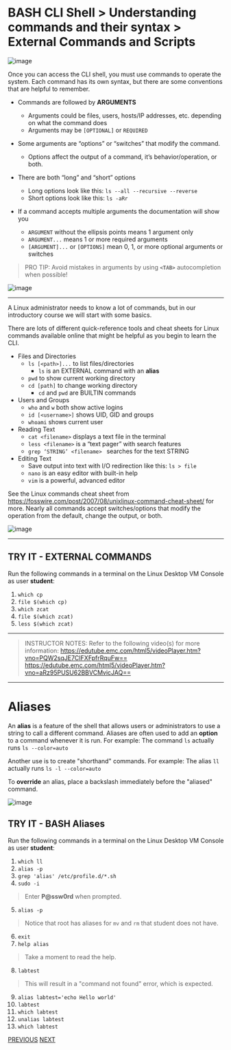 # BASH CLI Shell > Understanding commands and their syntax > External Commands and Scripts
![image](https://user-images.githubusercontent.com/36435980/148658667-e28011bc-ce79-428b-b919-4879d5caadb6.png)

Once you can access the CLI shell, you must use commands to operate the system.  Each command has its own syntax, but there are some conventions that are helpful to remember.

- Commands are followed by **ARGUMENTS**
	- Arguments could be files, users, hosts/IP addresses, etc. depending on what the command does
	- Arguments may be `[OPTIONAL]` or `REQUIRED`
  
- Some arguments are “options” or “switches” that modify the command.
	- Options affect the output of a command, it’s behavior/operation, or both.
   
- There are both “long” and “short” options
	- Long options look like this:  ` ls --all --recursive --reverse `
	- Short options look like this: ` ls -aRr `
   
- If a command accepts multiple arguments the documentation will show you
    
	- `ARGUMENT` without the ellipsis points means 1 argument only
	- `ARGUMENT...` means 1 or more required arguments
	- `[ARGUMENT]...` or `[OPTIONS]` mean 0, 1, or more optional arguments or switches
      
> PRO TIP: Avoid mistakes in arguments by using **`<TAB>`** autocompletion when possible!	


![image](https://user-images.githubusercontent.com/36435980/148658606-a227d226-0e9b-418f-9c08-26062e10fad6.png)

*****
A Linux administrator needs to know a lot of commands, but in our introductory course we will start with some basics.  

There are lots of different quick-reference tools and cheat sheets for Linux commands available online that might be helpful as you begin to learn the CLI.

- Files and Directories
  - ` ls [<path>]... ` to list files/directories
    - `ls` is an EXTERNAL command  with an **alias**
  - ` pwd ` to show current working directory
  - ` cd [path] ` to change working directory
    - `cd` and `pwd` are BUILTIN commands 
- Users and Groups
  - ` who ` and ` w ` both show active logins
  - ` id [<username>] ` shows UID, GID and groups
  - ` whoami ` shows current user
- Reading Text
  - ` cat <filename> ` displays a text file in the terminal
  - ` less <filename> ` is a “text pager” with search features
  - ` grep ‘STRING’ <filename>  ` searches for the text STRING
- Editing Text
  - Save output into text with I/O redirection like this:  ` ls > file `
  - ` nano ` is an easy editor with built-in help
  - ` vim ` is a powerful, advanced editor

See the Linux commands cheat sheet from https://fosswire.com/post/2007/08/unixlinux-command-cheat-sheet/ for more.
Nearly all commands accept switches/options that modify the operation from the default, change the output, or both.

![image](https://user-images.githubusercontent.com/36435980/149020803-16eff2b3-f726-4edc-a762-6ac8448a68ef.png)


*****
## TRY IT - EXTERNAL COMMANDS

Run the following commands in a terminal on the Linux Desktop VM Console as user **student**:
1. `which cp `
2. `file $(which cp) `
3. `which zcat `
4. `file $(which zcat) `
5. `less $(which zcat) `

*****

> INSTRUCTOR NOTES:
> Refer to the following video(s) for more information: 
>  https://edutube.emc.com/html5/videoPlayer.htm?vno=PQW2sqJE7CIFXFpfrRquFw== 
>  https://edutube.emc.com/html5/videoPlayer.htm?vno=aRz95PUSU62BBVCMvicJAQ== 
> 
 *****
# Aliases

An **alias** is a feature of the shell that allows users or administrators to use a string to call a different command.
Aliases are often used to add an **option** to a command whenever it is run.  For example:
The command `ls` actually runs `ls --color=auto`

Another use is to create "shorthand" commands.  For example:
The alias `ll` actually runs `ls -l --color=auto`

To **override** an alias, place a backslash immediately before the "aliased" command.

![image](https://user-images.githubusercontent.com/36435980/148658624-2658f59c-8cdb-48e8-ac1c-88a1e52ec08c.png)

## TRY IT - BASH Aliases  
Run the following commands in a terminal on the Linux Desktop VM Console as user **student**:

1. `which ll `
2. `alias -p `
3. `grep 'alias' /etc/profile.d/*.sh `
4. `sudo -i `
  > Enter **P@ssw0rd** when prompted.
5. `alias -p `
  > Notice that root has aliases for `mv` and `rm` that student does not have.
6. `exit `
7. `help alias `
  > Take a moment to read the help.
8. `labtest `
  > This will result in a "command not found" error, which is expected.
9. `alias labtest='echo Hello world'  `
10. `labtest `
11. `which labtest `
12. `unalias labtest `
13. `which labtest `



[PREVIOUS](./topic_3.md)     [NEXT](./topic_5.md)
